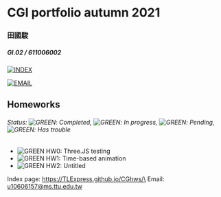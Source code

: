 # CGI portfolio autumn 2021
### 田國駿
##### GI.02 / 611006002

[![INDEX](https://tlexpress.github.io/CGhws/index_files/index_thumb.png)](https://tlexpress.github.io/CGhws/)

[![EMAIL](https://tlexpress.github.io/CGhws/index_files/email_thumb.png)](mailto:u10606157@ms.ttu.edu.tw)

## Homeworks

###### Status:  ![GREEN](https://tlexpress.github.io/CGhws/index_files/green.png): Completed,  ![GREEN](https://tlexpress.github.io/CGhws/index_files/yellow.png): In progress, ![GREEN](https://tlexpress.github.io/CGhws/index_files/gray.png): Pending, ![GREEN](https://tlexpress.github.io/CGhws/index_files/red.png): Has trouble

- ![GREEN](https://tlexpress.github.io/CGhws/index_files/green.png) HW0: Three.JS testing
- ![GREEN](https://tlexpress.github.io/CGhws/index_files/gray.png) HW1: Time-based animation
- ![GREEN](https://tlexpress.github.io/CGhws/index_files/gray.png) HW2: Untitled


Index page: https://TLExpress.github.io/CGhws/\
Email: u10606157@ms.ttu.edu.tw